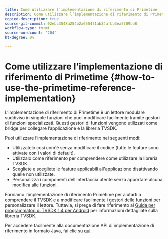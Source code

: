 ```yaml
---
title: Come utilizzare l’implementazione di riferimento di Primetime
description: Come utilizzare l’implementazione di riferimento di Primetime
copied-description: true
source-git-commit: 02ebc3548a254b2a6554f1ab34afbb3ea5f09bb8
workflow-type: tm+mt
source-wordcount: '204'
ht-degree: 0%

---
```


# Come utilizzare l’implementazione di riferimento di Primetime {#how-to-use-the-primetime-reference-implementation}

L’implementazione di riferimento di Primetime è un lettore modulare suddiviso in singole funzioni che puoi modificare facilmente tramite gestori di funzioni specializzati. Questi gestori di funzioni vengono utilizzati come bridge per collegare l’applicazione e la libreria TVSDK.

Puoi utilizzare l’implementazione di riferimento nei seguenti modi:

* Utilizzatelo così com&#39;è senza modificare il codice (tutte le feature sono attivate con i valori di default).
* Utilizzalo come riferimento per comprendere come utilizzare la libreria TVSDK.
* Scegliete e scegliete le feature applicabili all&#39;applicazione disattivando quelle non utilizzate.
* Personalizza i componenti dell’interfaccia utente senza apportare alcuna modifica alle funzioni.

Forniamo l’implementazione di riferimento Primetime per aiutarti a comprendere il TVSDK e a modificare facilmente i gestori delle funzioni per personalizzare il lettore. Tuttavia, si prega di fare riferimento al [Guida per programmatori di TVSDK 1.4 per Android](https://helpx.adobe.com/content/dam/help/en/primetime/programming-guides/psdk_android.pdf) per informazioni dettagliate sulla libreria TVSDK.

Per accedere facilmente alla documentazione API di implementazione di riferimento in formato Java, fai clic su [qui](https://help.adobe.com/en_US/primetime/api/reference_implementation/android/javadoc/index.html).
